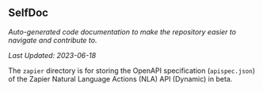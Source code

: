 <!--- START SELFDOC --->
## SelfDoc
_Auto-generated code documentation to make the repository easier to navigate and contribute to._

_Last Updated: 2023-06-18_

The `zapier` directory is for storing the OpenAPI specification (`apispec.json`) of the Zapier Natural Language Actions (NLA) API (Dynamic) in beta.

<!--- END SELFDOC --->